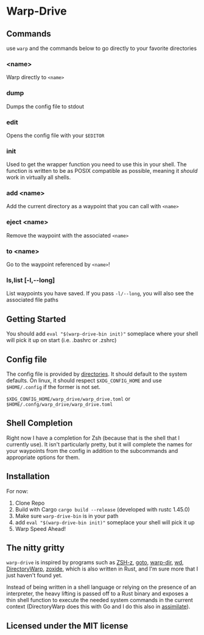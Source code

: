 # Warp-Drive

## Commands

use `warp` and the commands below to go directly to your favorite directories

### <name\>
Warp directly to `<name>`

### dump
Dumps the config file to stdout

### edit
Opens the config file with your `$EDITOR`

### init
Used to get the wrapper function you need to use this in your shell. The function is written to be as POSIX compatible as possible, meaning it _should_ work in virtually all shells.

### add <name\>
Add the current directory as a waypoint that you can call with `<name>`

### eject <name\>
Remove the waypoint with the associated `<name>` 


### to <name\>
Go to the waypoint referenced by `<name>`!

### ls,list [-l,--long]
List waypoints you have saved. If you pass `-l/--long`, you will also see the associated file paths

## Getting Started

You should add `eval "$(warp-drive-bin init)"` someplace where your shell will pick it up on start (i.e. .bashrc or .zshrc)

## Config file

The config file is provided by [directories](https://docs.rs/directories). It should default to the system defaults. On linux, it should respect `$XDG_CONFIG_HOME` and use `$HOME/.config` if the former is not set.

`$XDG_CONFIG_HOME/warp_drive/warp_drive.toml` or `$HOME/.confg/warp_drive/warp_drive.toml`

## Shell Completion

Right now I have a completion for Zsh (because that is the shell that I currently use). It isn't particularly pretty, but it will complete the names for your waypoints from the config in addition to the subcommands and appropriate options for them.

## Installation

For now:

1. Clone Repo
2. Build with Cargo `cargo build --release` (developed with rustc 1.45.0)
3. Make sure `warp-drive-bin` is in your path
4. add `eval "$(warp-drive-bin init)"` someplace your shell will pick it up
5. Warp Speed Ahead!

## The nitty gritty

`warp-drive` is inspired by programs such as [ZSH-z](https://github.com/agkozak/zsh-z), [goto](https://github.com/iridakos/goto), [warp-dir](https://github.com/kigster/warp-dir), [wd](https://github.com/mfaeravaag/wd), [DirectoryWarp](https://github.com/LtHummus/DirectoryWarp), [zoxide](https://github.com/ajeetdsouza/zoxide), which is also written in Rust, and I'm sure more that I just haven't found yet.

Instead of being written in a shell language or relying on the presence of an interpreter, the heavy lifting is passed off to a Rust binary and exposes a thin shell function to execute the needed system commands in the current context (DirectoryWarp does this with Go and I do this also in [assimilate](https://github.com/fvhockney/assimilate)).

## Licensed under the MIT license
